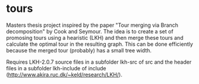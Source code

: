 tours
=====
Masters thesis project inspired by the paper "Tour merging via Branch decomposition" by Cook and Seymour.
The idea is to create a set of promosing tours using a hearistic (LKH) and then merge these tours and calculate the optimal tour in the resulting graph. This can be done efficiently because the merged tour (probably) has a small tree width.

Requires LKH-2.0.7 source files in a subfolder lkh-src of src and the header files in a subfolder lkh-include of include (http://www.akira.ruc.dk/~keld/research/LKH/).

